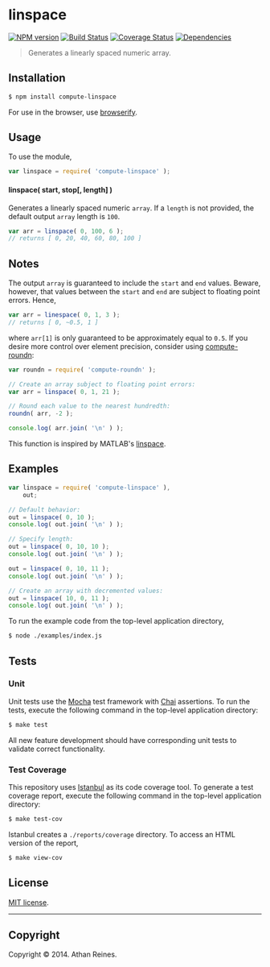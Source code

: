 linspace
===
[![NPM version][npm-image]][npm-url] [![Build Status][travis-image]][travis-url] [![Coverage Status][coveralls-image]][coveralls-url] [![Dependencies][dependencies-image]][dependencies-url]

> Generates a linearly spaced numeric array.


## Installation

``` bash
$ npm install compute-linspace
```

For use in the browser, use [browserify](https://github.com/substack/node-browserify).


## Usage

To use the module,

``` javascript
var linspace = require( 'compute-linspace' );
```

#### linspace( start, stop[, length] )

Generates a linearly spaced numeric `array`. If a `length` is not provided, the default output `array` length is `100`.

``` javascript
var arr = linspace( 0, 100, 6 );
// returns [ 0, 20, 40, 60, 80, 100 ]
```


## Notes

The output `array` is guaranteed to include the `start` and `end` values. Beware, however, that values between the `start` and `end` are subject to floating point errors. Hence,

``` javascript
var arr = linespace( 0, 1, 3 );
// returns [ 0, ~0.5, 1 ]
```

where `arr[1]` is only guaranteed to be approximately equal to `0.5`. If you desire more control over element precision, consider using [compute-roundn](https://github.com/compute-io/roundn):

``` javascript
var roundn = require( 'compute-roundn' );

// Create an array subject to floating point errors:
var arr = linspace( 0, 1, 21 );

// Round each value to the nearest hundredth:
roundn( arr, -2 );

console.log( arr.join( '\n' ) );
```


This function is inspired by MATLAB's [linspace](http://www.mathworks.com/help/matlab/ref/linspace.html).


## Examples

``` javascript
var linspace = require( 'compute-linspace' ),
	out;

// Default behavior:
out = linspace( 0, 10 );
console.log( out.join( '\n' ) );

// Specify length:
out = linspace( 0, 10, 10 );
console.log( out.join( '\n' ) );

out = linspace( 0, 10, 11 );
console.log( out.join( '\n' ) );

// Create an array with decremented values:
out = linspace( 10, 0, 11 );
console.log( out.join( '\n' ) );
```

To run the example code from the top-level application directory,

``` bash
$ node ./examples/index.js
```



## Tests

### Unit

Unit tests use the [Mocha](http://visionmedia.github.io/mocha) test framework with [Chai](http://chaijs.com) assertions. To run the tests, execute the following command in the top-level application directory:

``` bash
$ make test
```

All new feature development should have corresponding unit tests to validate correct functionality.


### Test Coverage

This repository uses [Istanbul](https://github.com/gotwarlost/istanbul) as its code coverage tool. To generate a test coverage report, execute the following command in the top-level application directory:

``` bash
$ make test-cov
```

Istanbul creates a `./reports/coverage` directory. To access an HTML version of the report,

``` bash
$ make view-cov
```


## License

[MIT license](http://opensource.org/licenses/MIT). 


---
## Copyright

Copyright &copy; 2014. Athan Reines.


[npm-image]: http://img.shields.io/npm/v/compute-linspace.svg
[npm-url]: https://npmjs.org/package/compute-linspace

[travis-image]: http://img.shields.io/travis/compute-io/linspace/master.svg
[travis-url]: https://travis-ci.org/compute-io/linspace

[coveralls-image]: https://img.shields.io/coveralls/compute-io/linspace/master.svg
[coveralls-url]: https://coveralls.io/r/compute-io/linspace?branch=master

[dependencies-image]: http://img.shields.io/david/compute-io/linspace.svg
[dependencies-url]: https://david-dm.org/compute-io/linspace

[dev-dependencies-image]: http://img.shields.io/david/dev/compute-io/linspace.svg
[dev-dependencies-url]: https://david-dm.org/dev/compute-io/linspace

[github-issues-image]: http://img.shields.io/github/issues/compute-io/linspace.svg
[github-issues-url]: https://github.com/compute-io/linspace/issues
